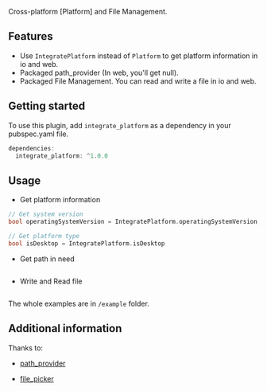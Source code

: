 <!--
This README describes the package. If you publish this package to pub.dev,
this README's contents appear on the landing page for your package.

For information about how to write a good package README, see the guide for
[writing package pages](https://dart.dev/guides/libraries/writing-package-pages).

For general information about developing packages, see the Dart guide for
[creating packages](https://dart.dev/guides/libraries/create-library-packages)
and the Flutter guide for
[developing packages and plugins](https://flutter.dev/developing-packages).
-->

Cross-platform [Platform] and File Management.

## Features

- Use `IntegratePlatform` instead of `Platform` to get platform information in io and web.
- Packaged path_provider (In web, you'll get null).
- Packaged File Management. You can read and write a file in io and web.

## Getting started

To use this plugin, add `integrate_platform` as a dependency in your pubspec.yaml file.
```dart
dependencies:
  integrate_platform: ^1.0.0
```

## Usage
 
- Get platform information
```dart
// Get system version
bool operatingSystemVersion = IntegratePlatform.operatingSystemVersion;

// Get platform type
bool isDesktop = IntegratePlatform.isDesktop
```

- Get path in need
```dart

```

- Write and Read file
```dart

```

The whole examples are in `/example` folder.


## Additional information

Thanks to:
- [path_provider](https://github.com/flutter/plugins/tree/main/packages/path_provider/path_provider)

- [file_picker](https://github.com/miguelpruivo/flutter_file_picker)